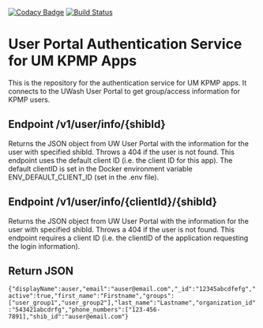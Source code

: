 [![Codacy Badge](https://api.codacy.com/project/badge/Grade/fb57df77e4f44d159fd7b782a039207a)](https://www.codacy.com/manual/rlreamy/scutum?utm_source=github.com&amp;utm_medium=referral&amp;utm_content=KPMP/scutum&amp;utm_campaign=Badge_Grade)
[![Build Status](https://travis-ci.org/KPMP/scutum.svg?branch=develop)](https://travis-ci.org/KPMP/scutum)

# User Portal Authentication Service for UM KPMP Apps

This is the repository for the authentication service for UM KPMP apps. It connects to the UWash User Portal to get group/access information for KPMP users. 

## Endpoint /v1/user/info/{shibId} 

Returns the JSON object from UW User Portal with the information for the user with specified shibId. Throws a 404 if the user is not found. This endpoint uses the default client ID (i.e. the client ID for this app). The default clientID is set in the Docker environment variable ENV_DEFAULT_CLIENT_ID (set in the .env file).

## Endpoint /v1/user/info/{clientId}/{shibId}

Returns the JSON object from UW User Portal with the information for the user with specified shibId. Throws a 404 if the user is not found. This endpoint requires a client ID (i.e. the clientID of the application requesting the login information). 

## Return JSON

`{"displayName":auser,"email":"auser@email.com","_id":"12345abcdfefg","active":true,"first_name":"Firstname","groups":["user_group1","user_group2"],"last_name":"Lastname","organization_id":"543421abcdrfg","phone_numbers":["123-456-7891],"shib_id":"auser@email.com"}`
